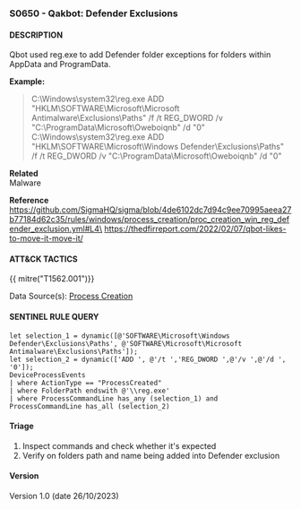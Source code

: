 ### S0650 - Qakbot: Defender Exclusions

#### DESCRIPTION

Qbot used reg.exe to add Defender folder exceptions for folders within AppData and ProgramData.

**Example:**

> C:\\Windows\\system32\\reg.exe ADD "HKLM\\SOFTWARE\\Microsoft\\Microsoft Antimalware\\Exclusions\\Paths" /f /t REG_DWORD /v "C:\\ProgramData\\Microsoft\\Oweboiqnb" /d "0"
> C:\\Windows\\system32\\reg.exe ADD "HKLM\\SOFTWARE\\Microsoft\\Windows Defender\\Exclusions\\Paths" /f /t REG_DWORD /v "C:\\ProgramData\\Microsoft\\Oweboiqnb" /d "0"

**Related**\
Malware

**Reference**\
https://github.com/SigmaHQ/sigma/blob/4de6102dc7d94c9ee70995aeea27b77184d62c35/rules/windows/process_creation/proc_creation_win_reg_defender_exclusion.yml#L4\
https://thedfirreport.com/2022/02/07/qbot-likes-to-move-it-move-it/

#### ATT&CK TACTICS

{{ mitre("T1562.001")}}

Data Source(s): [Process Creation](https://attack.mitre.org/datasources/DS0009/#Process%20Creation)

#### SENTINEL RULE QUERY

```
let selection_1 = dynamic([@'SOFTWARE\Microsoft\Windows Defender\Exclusions\Paths', @'SOFTWARE\Microsoft\Microsoft Antimalware\Exclusions\Paths']); 
let selection_2 = dynamic(['ADD ', @'/t ','REG_DWORD ',@'/v ',@'/d ', '0']); 
DeviceProcessEvents
| where ActionType == "ProcessCreated"
| where FolderPath endswith @'\\reg.exe'
| where ProcessCommandLine has_any (selection_1) and ProcessCommandLine has_all (selection_2)
```

#### Triage

1. Inspect commands and check whether it's expected
1. Verify on folders path and name being added into Defender exclusion

#### Version

Version 1.0 (date 26/10/2023)
